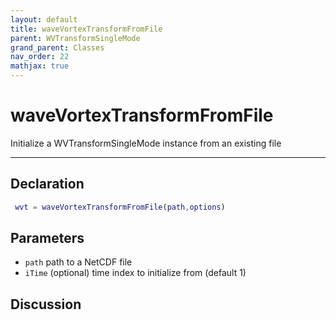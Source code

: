 ```yaml
---
layout: default
title: waveVortexTransformFromFile
parent: WVTransformSingleMode
grand_parent: Classes
nav_order: 22
mathjax: true
---
```


#  waveVortexTransformFromFile

Initialize a WVTransformSingleMode instance from an existing file


---

## Declaration
```matlab
 wvt = waveVortexTransformFromFile(path,options)
```
## Parameters
+ `path`  path to a NetCDF file
+ `iTime`  (optional) time index to initialize from (default 1)

## Discussion

        
